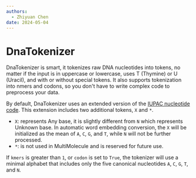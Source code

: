 ```yaml
---
authors:
  - Zhiyuan Chen
date: 2024-05-04
---
```


# DnaTokenizer

DnaTokenizer is smart, it tokenizes raw DNA nucleotides into tokens, no matter if the input is in uppercase or lowercase, uses T (Thymine) or U (Uracil), and with or without special tokens.
It also supports tokenization into nmers and codons, so you don't have to write complex code to preprocess your data.

By default, DnaTokenizer uses an extended version of the [IUPAC nucleotide code](https://www.bioinformatics.org/sms2/iupac.html).
This extension includes two additional tokens, `X` and `*`.

- `X`: represents Any base, it is slightly different from `N` which represents Unknown base.
  In automatic word embedding conversion, the `X` will be initialized as the mean of `A`, `C`, `G`, and `T`, while `N` will not be further processed.
- `*`: is not used in MultiMolecule and is reserved for future use.

If `kmers` is greater than `1`, or `codon` is set to `True`, the tokenizer will use a minimal alphabet that includes only the five canonical nucleotides `A`, `C`, `G`, `T`, and `N`.
